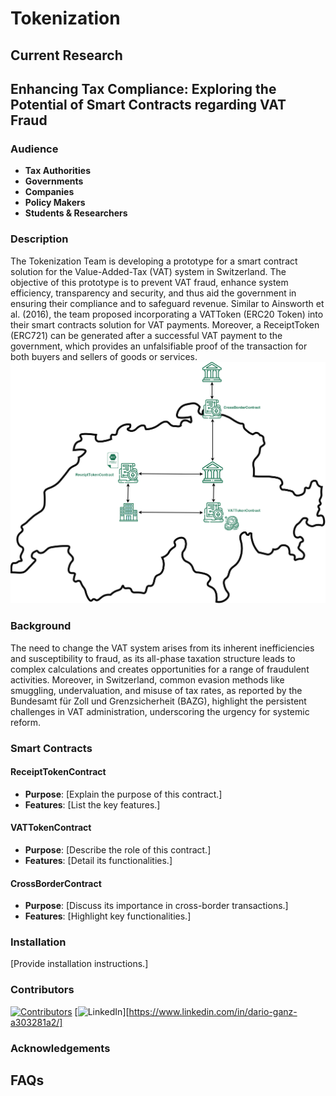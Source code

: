 # Tokenization

## Current Research
## Enhancing Tax Compliance: Exploring the Potential of Smart Contracts regarding VAT Fraud

### Audience
- **Tax Authorities**
- **Governments**
- **Companies**
- **Policy Makers**
- **Students & Researchers**

### Description
The Tokenization Team is developing a prototype for a smart contract solution for the Value-Added-Tax (VAT) system in Switzerland. The objective of this prototype is to prevent VAT fraud, enhance system efficiency, transparency and security, and thus aid the government in ensuring their compliance and to safeguard revenue.
Similar to Ainsworth et al. (2016), the team proposed incorporating a VATToken (ERC20 Token) into their smart contracts solution for VAT payments. Moreover, a ReceiptToken (ERC721) can be generated after a successful VAT payment to the government, which provides an unfalsifiable proof of the transaction for both buyers and sellers of goods or services.
<img src="VAT Fraud/Graphics/Prototype.png" width="800"/>

### Background
The need to change the VAT system arises from its inherent inefficiencies and susceptibility to fraud, as its all-phase taxation structure leads to complex calculations and creates opportunities for a range of fraudulent activities. Moreover, in Switzerland, common evasion methods like smuggling, undervaluation, and misuse of tax rates, as reported by the Bundesamt für Zoll und Grenzsicherheit (BAZG), highlight the persistent challenges in VAT administration, underscoring the urgency for systemic reform.

### Smart Contracts
#### ReceiptTokenContract
- **Purpose**: [Explain the purpose of this contract.]
- **Features**: [List the key features.]

#### VATTokenContract
- **Purpose**: [Describe the role of this contract.]
- **Features**: [Detail its functionalities.]

#### CrossBorderContract
- **Purpose**: [Discuss its importance in cross-border transactions.]
- **Features**: [Highlight key functionalities.]

### Installation
[Provide installation instructions.]

### Contributors
[![Contributors][contributors-shield]][contributors-url]
[![LinkedIn][linkedin-shield]][https://www.linkedin.com/in/dario-ganz-a303281a2/]
<!-- MARKDOWN LINKS & IMAGES -->
[contributors-shield]: https://img.shields.io/github/contributors/your-repo/your-project.svg?style=for-the-badge
[contributors-url]: https://github.com/your-repo/your-project/graphs/contributors
[linkedin-shield]: https://img.shields.io/badge/-LinkedIn-black.svg?style=for-the-badge&logo=linkedin&colorB=555


### Acknowledgements

## FAQs

